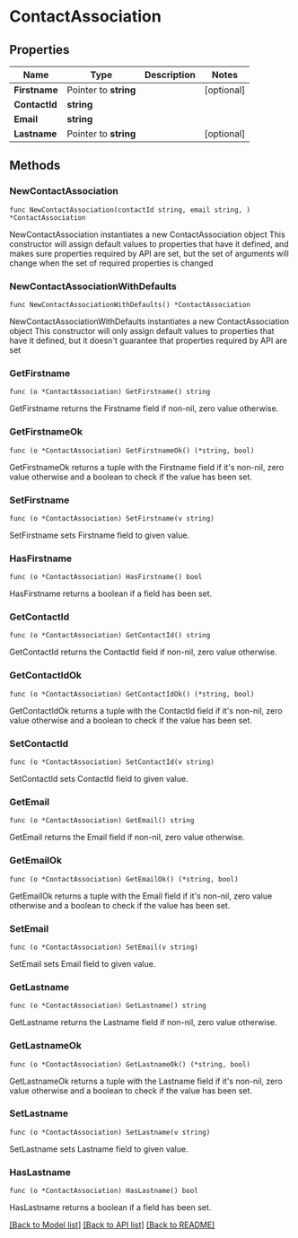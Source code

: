 # ContactAssociation

## Properties

Name | Type | Description | Notes
------------ | ------------- | ------------- | -------------
**Firstname** | Pointer to **string** |  | [optional] 
**ContactId** | **string** |  | 
**Email** | **string** |  | 
**Lastname** | Pointer to **string** |  | [optional] 

## Methods

### NewContactAssociation

`func NewContactAssociation(contactId string, email string, ) *ContactAssociation`

NewContactAssociation instantiates a new ContactAssociation object
This constructor will assign default values to properties that have it defined,
and makes sure properties required by API are set, but the set of arguments
will change when the set of required properties is changed

### NewContactAssociationWithDefaults

`func NewContactAssociationWithDefaults() *ContactAssociation`

NewContactAssociationWithDefaults instantiates a new ContactAssociation object
This constructor will only assign default values to properties that have it defined,
but it doesn't guarantee that properties required by API are set

### GetFirstname

`func (o *ContactAssociation) GetFirstname() string`

GetFirstname returns the Firstname field if non-nil, zero value otherwise.

### GetFirstnameOk

`func (o *ContactAssociation) GetFirstnameOk() (*string, bool)`

GetFirstnameOk returns a tuple with the Firstname field if it's non-nil, zero value otherwise
and a boolean to check if the value has been set.

### SetFirstname

`func (o *ContactAssociation) SetFirstname(v string)`

SetFirstname sets Firstname field to given value.

### HasFirstname

`func (o *ContactAssociation) HasFirstname() bool`

HasFirstname returns a boolean if a field has been set.

### GetContactId

`func (o *ContactAssociation) GetContactId() string`

GetContactId returns the ContactId field if non-nil, zero value otherwise.

### GetContactIdOk

`func (o *ContactAssociation) GetContactIdOk() (*string, bool)`

GetContactIdOk returns a tuple with the ContactId field if it's non-nil, zero value otherwise
and a boolean to check if the value has been set.

### SetContactId

`func (o *ContactAssociation) SetContactId(v string)`

SetContactId sets ContactId field to given value.


### GetEmail

`func (o *ContactAssociation) GetEmail() string`

GetEmail returns the Email field if non-nil, zero value otherwise.

### GetEmailOk

`func (o *ContactAssociation) GetEmailOk() (*string, bool)`

GetEmailOk returns a tuple with the Email field if it's non-nil, zero value otherwise
and a boolean to check if the value has been set.

### SetEmail

`func (o *ContactAssociation) SetEmail(v string)`

SetEmail sets Email field to given value.


### GetLastname

`func (o *ContactAssociation) GetLastname() string`

GetLastname returns the Lastname field if non-nil, zero value otherwise.

### GetLastnameOk

`func (o *ContactAssociation) GetLastnameOk() (*string, bool)`

GetLastnameOk returns a tuple with the Lastname field if it's non-nil, zero value otherwise
and a boolean to check if the value has been set.

### SetLastname

`func (o *ContactAssociation) SetLastname(v string)`

SetLastname sets Lastname field to given value.

### HasLastname

`func (o *ContactAssociation) HasLastname() bool`

HasLastname returns a boolean if a field has been set.


[[Back to Model list]](../README.md#documentation-for-models) [[Back to API list]](../README.md#documentation-for-api-endpoints) [[Back to README]](../README.md)


